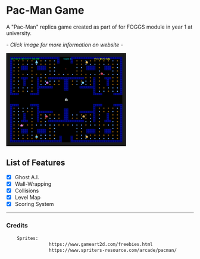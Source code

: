 # Pac-Man Game

A "Pac-Man" replica game created as part of for FOGGS module in year 1 at university.

*- Click image for more information on website -*

<a href="https://kyle-robinson.github.io/html/pacman" target="_blank">
        <img src="screenshot.png" alt="Pac-Man Game" border="10" width="60%" />
</a>

## List of Features

- [x] Ghost A.I.
- [x] Wall-Wrapping
- [x] Collisions
- [x] Level Map
- [x] Scoring System

---

### Credits

        Sprites:
                    https://www.gameart2d.com/freebies.html
                    https://www.spriters-resource.com/arcade/pacman/
